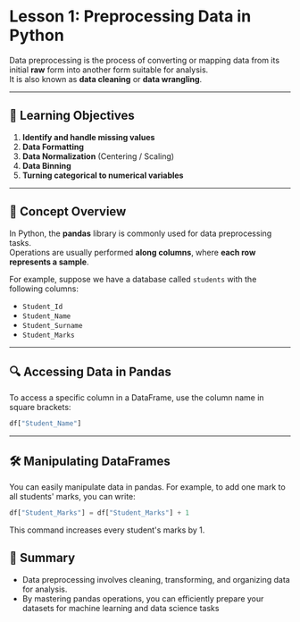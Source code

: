 # Lesson 1: Preprocessing Data in Python

Data preprocessing is the process of converting or mapping data from its initial **raw** form into another form suitable for analysis.  
It is also known as **data cleaning** or **data wrangling**.

---

## 🎯 Learning Objectives

1. **Identify and handle missing values**  
2. **Data Formatting**  
3. **Data Normalization** (Centering / Scaling)  
4. **Data Binning**  
5. **Turning categorical to numerical variables**  

---

## 🧠 Concept Overview

In Python, the **pandas** library is commonly used for data preprocessing tasks.  
Operations are usually performed **along columns**, where **each row represents a sample**.

For example, suppose we have a database called `students` with the following columns:

- `Student_Id`  
- `Student_Name`  
- `Student_Surname`  
- `Student_Marks`  

---

## 🔍 Accessing Data in Pandas

To access a specific column in a DataFrame, use the column name in square brackets:

```python
df["Student_Name"]
```
---

## 🛠️ Manipulating DataFrames

You can easily manipulate data in pandas.
For example, to add one mark to all students' marks, you can write:

```python
df["Student_Marks"] = df["Student_Marks"] + 1
```

This command increases every student's marks by 1.

## 📘 Summary

- Data preprocessing involves cleaning, transforming, and organizing data for analysis.
- By mastering pandas operations, you can efficiently prepare your datasets for machine learning and data science tasks
